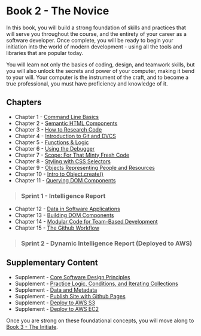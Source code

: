 # Book 2 - The Novice

In this book, you will build a strong foundation of skills and practices that will serve you throughout the course, and the entirety of your career as a software developer. Once complete, you will be ready to begin your initiation into the world of modern development - using all the tools and libraries that are popular today.

You will learn not only the basics of coding, design, and teamwork skills, but you will also unlock the secrets and power of your computer, making it bend to your will. Your computer is the instrument of the craft, and to become a true professional, you must have proficiency and knowledge of it.

## Chapters

* Chapter 1 - [Command Line Basics](./chapters/CLI_BASICS.md)
* Chapter 2 - [Semantic HTML Components](./chapters/HTML_COMPONENTS.md)
* Chapter 3 - [How to Research Code](./chapters/MISC_RESEARCH.md)
* Chapter 4 - [Introduction to Git and DVCS](./chapters/GIT_BASICS.md)
* Chapter 5 - [Functions & Logic](./chapters/JS_FUNCTION_BASICS.md)
* Chapter 6 - [Using the Debugger](./chapters/MISC_DEBUGGING.md)
* Chapter 7 - [Scope: For That Minty Fresh Code](./chapters/JS_SCOPE.md)
* Chapter 8 - [Styling with CSS Selectors](./chapters/CSS_SELECTORS.md)
* Chapter 9 - [Objects Representing People and Resources](./chapters/JS_OBJECTS.md)
* Chapter 10 - [Intro to Object.create()](./chapters/JS_OBJECT_CREATE_INTRO.md)
* Chapter 11 - [Querying DOM Components](./chapters/IDENTIFYING_DOM_COMPONENTS.md)

> ### __Sprint 1__ - Intelligence Report

* Chapter 12 - [Data in Software Applications](./chapters/JS_DATA.md)
* Chapter 13 - [Building DOM Components](./chapters/JS_CREATING_COMPONENTS.md)
* Chapter 14 - [Modular Code for Team-Based Development](./chapters/DESIGN_MODULARITY.md)
* Chapter 15 - [The Github Workflow](./chapters/GIT_WORKFLOW.md)

> ### __Sprint 2__ - Dynamic Intelligence Report (Deployed to AWS)

## Supplementary Content

* Supplement - [Core Software Design Principles](./chapters/DESIGN_PRINCIPLES.md)
* Supplement - [Practice Logic, Conditions, and Iterating Collections](./chapters/JS_LOGIC_PRACTICE.md)
* Supplement - [Data and Metadata](./chapters/METADATA.md)
* Supplement - [Publish Site with Github Pages](./chapters/GITHUB_PAGES.md)
* Supplement - [Deploy to AWS S3](./chapters/AWS_S3.md)
* Supplement - [Deploy to AWS EC2](./chapters/AWS_EC2.md)

Once you are strong on these foundational concepts, you will move along to [Book 3 - The Initiate](../book-3-the-initiate/README.md).
